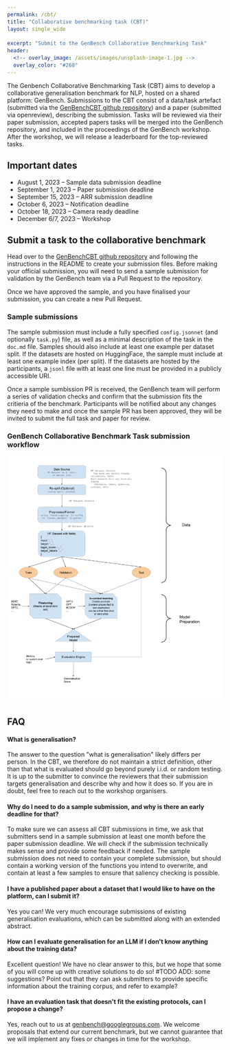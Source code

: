 ```yaml
---
permalink: /cbt/
title: "Collaborative benchmarking task (CBT)"
layout: single_wide

excerpt: "Submit to the GenBench Collaborative Benchmarking Task"
header:
  <!-- overlay_image: /assets/images/unsplash-image-1.jpg -->
  overlay_color: "#268"
---
```


The Genbench Collaborative Benchmarking Task (CBT) aims to develop a collaborative generalisation benchmark for NLP, hosted on a shared platform: GenBench.
Submissions to the CBT consist of a data/task artefact (submitted via the [GenBenchCBT github repository](https://github.com/GenBench/genbench_cbt)) and a paper (submitted via openreview), describing the submission. Tasks will be reviewed via their paper submission, accepted papers tasks will be merged into the GenBench repository, and included in the proceedings of the GenBench workshop. After the workshop, we will release a leaderboard for the top-reviewed tasks.

## Important dates
- August 1, 2023 – Sample data submission deadline
- September 1, 2023 – Paper submission deadline
- September 15, 2023 – ARR submission deadline
- October 6, 2023 – Notification deadline
- October 18, 2023 – Camera ready deadline
- December 6/7, 2023 – Workshop

## Submit a task to the collaborative benchmark
Head over to the [GenBenchCBT github repository](https://github.com/GenBench/genbench_cbt) and following the instructions in the README to create your submission files. Before making your official submission, you will need to send a sample submission for validation by the GenBench team via a Pull Request to the repository.

Once we have approved the sample, and you have finalised your submission, you can create a new Pull Request.

### Sample submissions
The sample submission must include a fully specified `config.jsonnet` (and optionally `task.py`) file, as well as a minimal description of the task in the `doc.md` file. Samples should also include at least one example per dataset split. If the datasets are hosted on HuggingFace, the sample must include at least one example index (per split). If the datasets are hosted by the participants, a `jsonl` file with at least one line must be provided in a publicly accessible URI.

Once a sample sumbission PR is received, the GenBench team will perform a series of validation checks and confirm that the submission fits the critieria of the benchmark. Participants will be notified about any changes they need to make and once the sample PR has been approved, they will be invited to submit the full task and paper for review.

### GenBench Collaborative Benchmark Task submission workflow
![GenBench Collaborative Benchmark Task submission workflow!](/assets/images/cbt-flowchart.png "CBT submission workflow")


## FAQ
#### What is generalisation?
The answer to the question "what is generalisation" likely differs per person. In the CBT, we therefore do not maintain a strict definition, other than that what is evaluated should go beyond purely i.i.d. or random testing. It is up to the submitter to convince the reviewers that their submission targets generalisation and describe why and how it does so. If you are in doubt, feel free to reach out to the workshop organisers.

#### Why do I need to do a sample submission, and why is there an early deadline for that?
To make sure we can assess all CBT submissions in time, we ask that submitters send in a sample submission at least one month before the paper submission deadline. We will check if the submission technically makes sense and provide some feedback if needed. The sample submission does not need to contain your complete submission, but should contain a working version of the functions you intend to overwrite, and contain at least a few samples to ensure that saliency checking is possible.

#### I have a published paper about a dataset that I would like to have on the platform, can I submit it?
Yes you can! We very much encourage submissions of existing generalisation evaluations, which can be submitted along with an extended abstract.

#### How can I evaluate generalisation for an LLM if I don't know anything about the training data?
Excellent question! We have no clear answer to this, but we hope that some of you will come up with creative solutions to do so!
#TODO ADD: some suggestions? Point out that they can ask submitters to provide specific information about the training corpus, and refer to example?

#### I have an evaluation task that doesn't fit the existing protocols, can I propose a change?
Yes, reach out to us at genbench@googlegroups.com. We welcome proposals that extend our current benchmark, but we cannot guarantee that we will implement any fixes or changes in time for the workshop.
